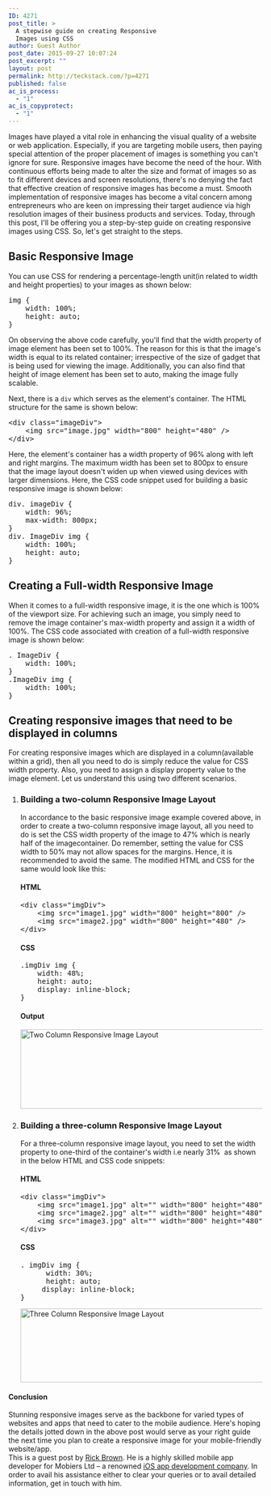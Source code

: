 ```yaml
---
ID: 4271
post_title: >
  A stepwise guide on creating Responsive
  Images using CSS
author: Guest Author
post_date: 2015-09-27 10:07:24
post_excerpt: ""
layout: post
permalink: http://teckstack.com/?p=4271
published: false
ac_is_process:
  - "1"
ac_is_copyprotect:
  - "1"
---
```

Images have played a vital role in enhancing the visual quality of a website or web application. Especially, if you are targeting mobile users, then paying special attention of the proper placement of images is something you can't ignore for sure. Responsive images have become the need of the hour. With continuous efforts being made to alter the size and format of images so as to fit different devices and screen resolutions, there's no denying the fact that effective creation of responsive images has become a must. Smooth implementation of responsive images has become a vital concern among entrepreneurs who are keen on impressing their target audience via high resolution images of their business products and services. Today, through this post, I'll be offering you a step-by-step guide on creating responsive images using CSS. So, let's get straight to the steps.
<h2>Basic Responsive Image</h2>
You can use CSS for rendering a percentage-length unit(in related to width and height properties) to your images as shown below:
<pre>img {
    width: 100%;
    height: auto;
}</pre>
On observing the above code carefully, you'll find that the width property of image element has been set to 100%. The reason for this is that the image's width is equal to its related container; irrespective of the size of gadget that is being used for viewing the image. Additionally, you can also find that height of image element has been set to auto, making the image fully scalable.

Next, there is a `div` which serves as the element's container. The HTML structure for the same is shown below:
<pre>&lt;div class="imageDiv"&gt;
    &lt;img src="image.jpg" width="800" height="480" /&gt;
&lt;/div&gt;</pre>
Here, the element's container has a width property of 96% along with left and right margins. The maximum width has been set to 800px to ensure that the image layout doesn't widen up when viewed using devices with larger dimensions. Here, the CSS code snippet used for building a basic responsive image is shown below:
<pre>div. imageDiv {
    width: 96%;
    max-width: 800px;
}
div. ImageDiv img {
    width: 100%;
    height: auto;
}</pre>
<h2>Creating a Full-width Responsive Image</h2>
When it comes to a full-width responsive image, it is the one which is 100% of the viewport size. For achieving such an image, you simply need to remove the image container's max-width property and assign it a width of 100%. The CSS code associated with creation of a full-width responsive image is shown below:
<pre>. ImageDiv {
    width: 100%;
}
.ImageDiv img {
    width: 100%;
}</pre>
<h2>Creating responsive images that need to be displayed in columns</h2>
For creating responsive images which are displayed in a column(available within a grid), then all you need to do is simply reduce the value for CSS width property. Also, you need to assign a display property value to the image element. Let us understand this using two different scenarios.
<ol>
	<li>
<h3>Building a two-column Responsive Image Layout</h3>
In accordance to the basic responsive image example covered above, in order to create a two-column responsive image layout, all you need to do is set the CSS width property of the image to 47% which is nearly half of the imagecontainer. Do remember, setting the value for CSS width to 50% may not allow spaces for the margins. Hence, it is recommended to avoid the same. The modified HTML and CSS for the same would look like this:
<h4>HTML</h4>
<pre>&lt;div class="imgDiv"&gt;
    &lt;img src="image1.jpg" width="800" height="800" /&gt;
    &lt;img src="image2.jpg" width="800" height="480" /&gt;
&lt;/div&gt;</pre>
<h4>CSS</h4>
<pre>.imgDiv img {
    width: 48%;
    height: auto;
    display: inline-block;
}</pre>
<h4>Output</h4>
<img class="aligncenter wp-image-4323 size-full" src="http://teckstack.com/tsdir/wp-content/uploads/2015/09/1.jpg" alt="Two Column Responsive Image Layout" width="640" height="157" /></li>
	<li>
<h3>Building a three-column Responsive Image Layout</h3>
For a three-column responsive image layout, you need to set the width property to one-third of the container's width i.e nearly 31%  as shown in the below HTML and CSS code snippets:
<h4>HTML</h4>
<pre>&lt;div class="imgDiv"&gt;
    &lt;img src="image1.jpg" alt="" width="800" height="480" /&gt;
    &lt;img src="image2.jpg" alt="" width="800" height="480" /&gt;
    &lt;img src="image3.jpg" alt="" width="800" height="480" /&gt;
&lt;/div&gt;</pre>
<h4>CSS</h4>
<pre>. imgDiv img {
      width: 30%;
      height: auto;
     display: inline-block;
}
</pre>
<img class="aligncenter size-full wp-image-4324" src="http://teckstack.com/tsdir/wp-content/uploads/2015/09/2.jpg" alt="Three Column Responsive Image Layout" width="640" height="146" /></li>
</ol>
<h4>Conclusion</h4>
Stunning responsive images serve as the backbone for varied types of websites and apps that need to cater to the mobile audience. Here's hoping the details jotted down in the above post would serve as your right guide the next time you plan to create a responsive image for your mobile-friendly website/app.
<div class="panel panel-default">
<div class="panel-body">This is a guest post by <a href="mailto:rick.mobiers@gmail.com?subject=TeckStack.com(Article: Choosing Grunt Front End Development)" target="_blank">Rick Brown</a>. He is a highly skilled mobile app developer for Mobiers Ltd – a renowned <a href="http://www.mobiers.com/services/iphone-development">iOS app development company</a>. In order to avail his assistance either to clear your queries or to avail detailed information, get in touch with him.</div>
</div>